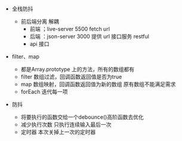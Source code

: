 - 全栈防抖
  - 前后端分离 解耦
    - 前端 ；live-server 5500
      fetch url 
    - 后端 ：json-server 3000
      提供 url 接口服务 restful
    - api 接口

-  filter、map
   - 都是Array.prototype 上的方法，所有的数组都有
   - filter 数组过滤，回调函数返回值是否为true
   - map 数组映射，回调函数返回值为新的数组 原有数组不能满足需求
   - forEach 迭代每一项 

- 防抖
  - 将要执行的函数交给一个debounce()高阶函数去优化
  - 减少执行次数 只执行连续输入最后一次
  - 定时器 本次关掉上一次的定时器